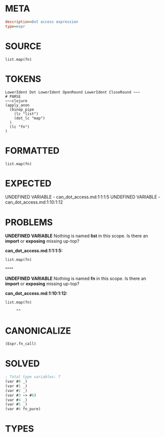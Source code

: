 # META
~~~ini
description=Dot access expression
type=expr
~~~
# SOURCE
~~~roc
list.map(fn)
~~~
# TOKENS
~~~text
LowerIdent Dot LowerIdent OpenRound LowerIdent CloseRound ~~~
# PARSE
~~~clojure
(apply_anon
  (binop_pipe
    (lc "list")
    (dot_lc "map")
  )
  (lc "fn")
)
~~~
# FORMATTED
~~~roc
list.map(fn)
~~~
# EXPECTED
UNDEFINED VARIABLE - can_dot_access.md:1:1:1:5
UNDEFINED VARIABLE - can_dot_access.md:1:10:1:12
# PROBLEMS
**UNDEFINED VARIABLE**
Nothing is named **list** in this scope.
Is there an **import** or **exposing** missing up-top?

**can_dot_access.md:1:1:1:5:**
```roc
list.map(fn)
```
^^^^


**UNDEFINED VARIABLE**
Nothing is named **fn** in this scope.
Is there an **import** or **exposing** missing up-top?

**can_dot_access.md:1:10:1:12:**
```roc
list.map(fn)
```
         ^^


# CANONICALIZE
~~~clojure
(Expr.fn_call)
~~~
# SOLVED
~~~clojure
; Total type variables: 7
(var #0 _)
(var #1 _)
(var #2 _)
(var #3 -> #6)
(var #4 _)
(var #5 _)
(var #6 fn_pure)
~~~
# TYPES
~~~roc
~~~
